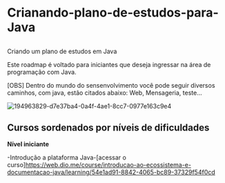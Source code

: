 # Crianando-plano-de-estudos-para-Java

## 
Criando um plano de estudos em Java

Este roadmap é voltado para iniciantes que deseja ingressar na área de programação com Java.

[OBS] Dentro do mundo do sensenvolvimento você pode seguir diversos caminhos, com java, estão citados abaixo: Web, Mensageria, teste...

![194963829-d7e37ba4-0a4f-4ae1-8cc7-0977e163c9e4](https://user-images.githubusercontent.com/102387120/194964648-13c5551f-80b2-4bfb-8f82-e31eb5924c49.png)


 ## Cursos sordenados por níveis de dificuldades
 
 **Nível iniciante**

  -Introdução a plataforma Java-[acessar o curso]https://web.dio.me/course/introducao-ao-ecossistema-e-documentacao-java/learning/54e1ad91-8842-4065-bc89-37329f54f0cd
